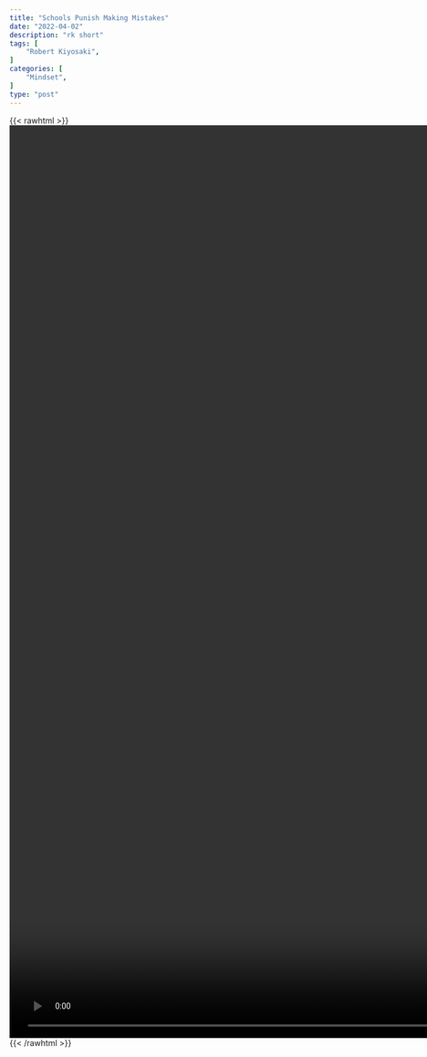 ```yaml
---
title: "Schools Punish Making Mistakes"
date: "2022-04-02"
description: "rk short"
tags: [
    "Robert Kiyosaki",
]
categories: [
    "Mindset",
]
type: "post"
---
```

{{< rawhtml >}}
    <video style="height:40vh;width:auto" overflow="hidden" controls>
        <source src="https://clips.dev00ps.com/Robert_Kiyosaki/Robert_Kiyosaki_On_Why_School_Is_Wrong_For_Doing_This%3F_1.mp4" type="video/mp4"> 
    </video>
{{< /rawhtml >}}